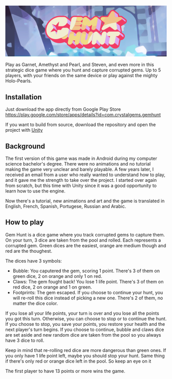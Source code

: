 ![banner](docs/images/banner.png)

Play as Garnet, Amethyst and Pearl, and Steven, and even more in this strategic 
dice game where you hunt and capture corrupted gems. Up to 5 players, with your 
friends on the same device or play against the mighty Holo-Pearls.

## Installation

Just download the app directly from Google Play Store
https://play.google.com/store/apps/details?id=com.crystalgems.gemhunt

If you want to build from source, download the repository and open the project
with [Unity](https://unity.com/)

## Background

The first version of this game was made in Android during my computer science
bachelor's degree. There were no animations and no tutorial making the game very
unclear and barely playable. A few years later, I received an email from a user
who really wanted to understand how to play, and it gave me the strength to take
over the project. I started over again from scratch, but this time with Unity
since it was a good opportunity to learn how to use the engine.

Now there's a tutorial, new animations and art and the game is translated in
English, French, Spanish, Portugese, Russian and Arabic.

## How to play

Gem Hunt is a dice game where you track corrupted gems to capture them. On your
turn, 3 dice are taken from the pool and rolled. Each represents a corrupted
gem. Green dices are the easiest, orange are medium though and red are the
thoughest.

The dices have 3 symbols:

- Bubble: You caputered the gem, scoring 1 point. There's 3 of them on green
dice, 2 on orange and only 1 on red.
- Claws: The gem fought back! You lose 1 life point. There's 3 of them on red
dice, 2 on orange and 1 on green.
- Footprints: The gem escaped. If you choose to continue your hunt, you will
re-roll this dice instead of picking a new one. There's 2 of them, no matter the
dice color.

If you lose all your life points, your turn is over and you lose all the points
you got this turn. Otherwise, you can choose to stop or to continue the hunt. If
you choose to stop, you save your points, you restore your health and the next
player's turn begins. If you choose to continue, bubble and claws dice are set
aside and new random dice are taken from the pool so you always have 3 dice to
roll.

Keep in mind that re-rolling red dice are more dangerous than green ones. If you
only have 1 life point left, maybe you should stop your hunt. Same thing if
there's only red or orange dice left in the pool. So keep an eye on it

The first player to have 13 points or more wins the game.
